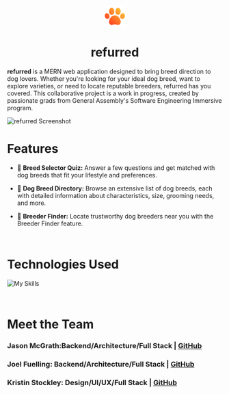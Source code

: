<div align="center">
  <img src="./public/templogo.png" alt="App Logo" width="50" />
  <h1>refurred</h1>
</div>


**refurred** is a MERN web application designed to bring breed direction to dog lovers. Whether you're looking for your ideal dog breed, want to explore varieties, or need to locate reputable breeders, refurred has you covered. This collaborative project is a work in progress, created by passionate grads from General Assembly's Software Engineering Immersive program.

![refurred Screenshot](./public/images/refurredscreenshot.png)

# Features

- 🐶 **Breed Selector Quiz:** Answer a few questions and get matched with dog breeds that fit your lifestyle and preferences.

- 🐾 **Dog Breed Directory:** Browse an extensive list of dog breeds, each with detailed information about characteristics, size, grooming needs, and more.

- 🏡 **Breeder Finder:** Locate trustworthy dog breeders near you with the Breeder Finder feature.


<br>

# Technologies Used
![My Skills](https://skillicons.dev/icons?i=mongodb,express,react,nodejs,html,css,bootstrap,heroku)

<br>

# Meet the Team
### Jason McGrath:Backend/Architecture/Full Stack |  [GitHub](https://www.github.com/jnomad21)

### Joel Fuelling: Backend/Architecture/Full Stack | [GitHub](https://www.github.com/joelfuelling)

### Kristin Stockley: Design/UI/UX/Full Stack | [GitHub](https://www.github.com/kristinstockley)
